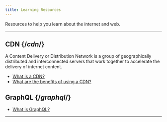 ```yaml
---
title: Learning Resources
---
```


Resources to help you learn about the internet and web.

---

## CDN {/*cdn*/}

A Content Delivery or Distribution Network is a group of geographically distributed and interconnected servers that work together to accelerate the delivery of internet content.

- <a href="/guides/what-is-a-cdn">What is a CDN?</a>
- <a href="/guides/what-is-a-cdn#what-are-the-benefits-of-using-a-cdn">What are the benefits of using a CDN?</a>

## GraphQL {/*graphql*/}

- <a href="/guides/what_is_graphql">What is GraphQL?</a>

---